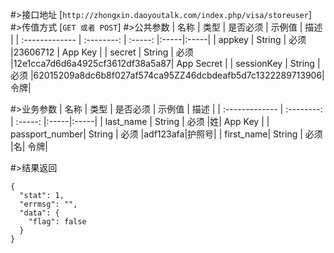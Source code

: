 #>接口地址
[`http://zhongxin.daoyoutalk.com/index.php/visa/storeuser`] 
#>传值方式
[`GET 或者 POST`]
#>公共参数
|         名称        |       类型      | 是否必须  |    示例值 |  描述 |
| :------------- | :--------: | :-----: |:-----|:-----|
| appkey      | String  |   必须 |23606712  | App Key |
| secret      | String  |   必须 |12e1cca7d6d6a4925cf3612df38a5a87| App Secret |
| sessionKey | String   |   必须 |62015209a8dc6b8f027af574ca95ZZ46dcbdeafb5d7c1322289713906| 令牌|
    

#>业务参数
|         名称        |       类型      | 是否必须  |    示例值 |  描述 |
| :------------- | :--------: | :-----: |:-----|:-----|
| last_name | String  |   必须 |姓| App Key |
| passport_number| String  |   必须 |adf123afa|护照号|
| first_name| String   |   必须 |名| 令牌|

#>结果返回

    {
      "stat": 1,
      "errmsg": "",
      "data": {
        "flag": false
      }
    }


    